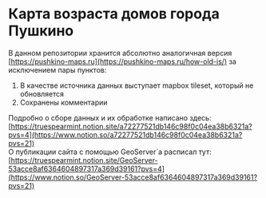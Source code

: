 # Карта возраста домов города Пушкино

В данном репозитории хранится абсолютно аналогичная версия [https://pushkino-maps.ru](https://pushkino-maps.ru/how-old-is/) за исключением пары пунктов:

1. В качестве источника данных выступает mapbox tileset, который не обновляется
2. Сохранены комментарии

Подробно о сборе данных и их обработке написано здесь: <br> [https://truespearmint.notion.site/a72277521db146c98f0c04ea38b6321a?pvs=4](https://www.notion.so/a72277521db146c98f0c04ea38b6321a?pvs=21) <br>
О публикации сайта с помощью GeoServer`a расписал тут: <br> [https://truespearmint.notion.site/GeoServer-53acce8af6364604897317a369d39161?pvs=4](https://www.notion.so/GeoServer-53acce8af6364604897317a369d39161?pvs=21)
